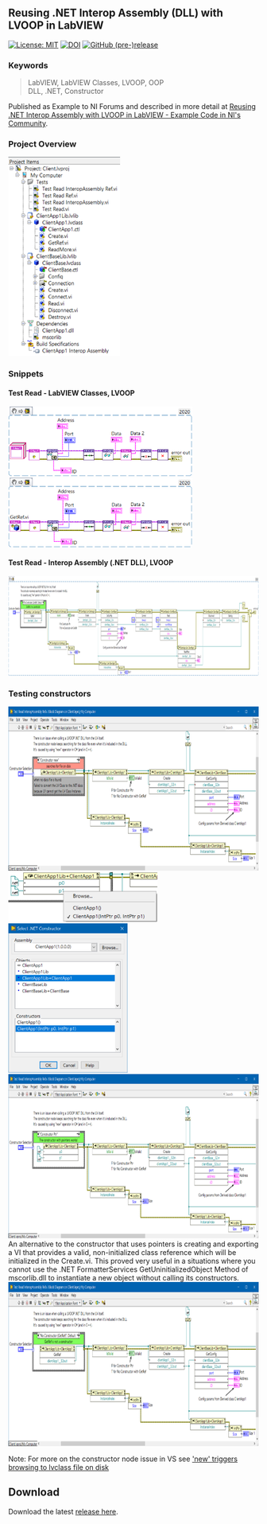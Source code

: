 ## Reusing .NET Interop Assembly (DLL) with LVOOP in LabVIEW  
[![License: MIT](https://img.shields.io/badge/License-MIT-blue.svg)](https://github.com/etfovac/client/blob/master/LICENSE) [![DOI](https://zenodo.org/badge/284903932.svg)](https://zenodo.org/badge/latestdoi/284903932) [![GitHub (pre-)release](https://img.shields.io/badge/release-0.1-yellow.svg)](https://github.com/etfovac/client/releases/tag/0.1)

### Keywords 
 > LabVIEW, LabVIEW Classes, LVOOP, OOP  
 > DLL, .NET, Constructor  

<!-- <a href="https://www.youracclaim.com/badges/3ee8a24f-0360-42d5-96c1-79f6296d7fe0/public_url"><img src="https://images.youracclaim.com/size/220x220/images/84f9f6c4-167a-47bf-95bf-af1b4610fd67/36015_Certificate_Badges_FINAL__1__NI_Instructor_v5_copy_2.png" height="60" width="60"></a> -->

Published as Example to NI Forums and described in more detail at <a href="https://forums.ni.com/t5/Example-Code/Reusing-NET-Interop-Assembly-with-LVOOP-in-LabVIEW/ta-p/4072423">Reusing .NET Interop Assembly with LVOOP in LabVIEW - Example Code in NI's Community</a>.

### Project Overview
<img src="./graphics/ProjectOverview.png" alt="Project Overview" width="225" height="400">

### Snippets

#### Test Read - LabVIEW Classes, LVOOP 
<img src="./graphics/Test%20Read.png" alt="Test Read - LabVIEW Classes, LVOOP" width="370" height="140">  
<img src="./graphics/Test%20Read%20Ref.png" alt="Test Read - LabVIEW Classes, LVOOP" width="370" height="140">  

#### Test Read - Interop Assembly (.NET DLL), LVOOP  
<img src="./graphics/Test%20Read%20(Reused%20IA)%20Ref.png" alt="Test Read - LabVIEW Classes, LVOOP" width="1400" height="200"> 


### Testing constructors  
<img src="./graphics/ConstructorNewBD.png" alt="ConstructorNewBD" width="900" height="330">
<img src="./graphics/SelectOtherConstructorBD.png" alt="SelectOtherConstructorBD" width="300" height="100">
<img src="./graphics/SelectOtherConstructor.png" alt="SelectOtherConstructor" width="240" height="300">
<img src="./graphics/ConstructorPtrBD.png" alt="ConstructorPtrBD" width="900" height="330">  
An alternative to the constructor that uses pointers is creating and exporting a VI that provides a valid, non-initialized class reference which will be initialized in the Create.vi.  
This proved very useful in a situations where you cannot use the .NET FormatterServices GetUninitializedObject Method of mscorlib.dll to instantiate a new object without calling its constructors.  
<img src="./graphics/NoConstructorGetRefBD.png" alt="NoConstructorGetRefBD" width="900" height="330">  
  
Note: For more on the constructor node issue in VS see <a href="https://github.com/etfovac/dll/issues/2#issue-673036198">'new' triggers browsing to lvclass file on disk</a>

## Download
Download the latest [release here][0].

[0]: https://github.com/etfovac/client/releases
